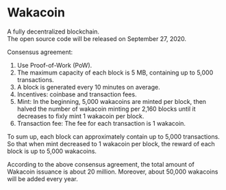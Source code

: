 # Wakacoin
A fully decentralized blockchain.  
The open source code will be released on September 27, 2020.  
  
Consensus agreement:  
1. Use Proof-of-Work (PoW).  
2. The maximum capacity of each block is 5 MB, containing up to 5,000 transactions.  
3. A block is generated every 10 minutes on average.  
4. Incentives: coinbase and transaction fees.  
5. Mint: In the beginning, 5,000 wakacoins are minted per block, then halved the number of wakacoin minting per 2,160 blocks until it decreases to fixly mint 1 wakacoin per block.  
6. Transaction fee: The fee for each transaction is 1 wakacoin.  
  
To sum up, each block can approximately contain up to 5,000 transactions. So that when mint decreased to 1 wakacoin per block, the reward of each block is up to 5,000 wakacoins.  
  
According to the above consensus agreement, the total amount of Wakacoin issuance is about 20 million. Moreover, about 50,000 wakacoins will be added every year.  
